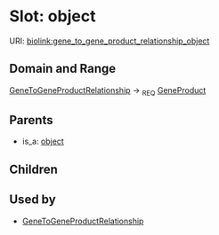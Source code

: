 # Slot: object




URI: [biolink:gene_to_gene_product_relationship_object](https://w3id.org/biolink/vocab/gene_to_gene_product_relationship_object)
## Domain and Range

[GeneToGeneProductRelationship](GeneToGeneProductRelationship.md) ->  <sub>REQ</sub> [GeneProduct](GeneProduct.md)
## Parents

 *  is_a: [object](sequence_feature_relationship_object.md)
## Children

## Used by

 * [GeneToGeneProductRelationship](GeneToGeneProductRelationship.md)
